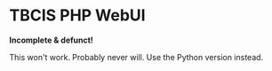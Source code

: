 TBCIS PHP WebUI
===============

**Incomplete & defunct!**

This won't work. Probably never will. Use the Python version instead.


